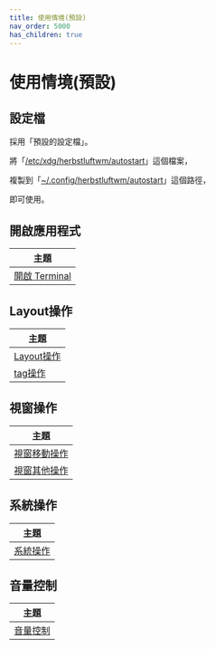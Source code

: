 ```yaml
---
title: 使用情境(預設)
nav_order: 5000
has_children: true
---
```


# 使用情境(預設)


## 設定檔

採用「預設的設定檔」。

將「[/etc/xdg/herbstluftwm/autostart](https://github.com/herbstluftwm/herbstluftwm/blob/master/share/autostart)」這個檔案，

複製到「[~/.config/herbstluftwm/autostart](https://github.com/samwhelp/note-about-herbstluftwm/blob/gh-pages/_demo/config/herbstluftwm-config/default/config/herbstluftwm/autostart)」這個路徑，

即可使用。


## 開啟應用程式

| 主題 |
| --- |
| [開啟 Terminal](scenario/default/launch-terminal) |


## Layout操作

| 主題 |
| --- |
| [Layout操作](scenario/default/layout-control) |
| [tag操作](scenario/default/tag-control) |


## 視窗操作

| 主題 |
| --- |
| [視窗移動操作](scenario/default/window-movement-control) |
| [視窗其他操作](scenario/default/window-control) |



## 系統操作

| 主題 |
| --- |
| [系統操作](scenario/default/system-control) |


## 音量控制

| 主題 |
| --- |
| [音量控制](scenario/default/volume-control) |
